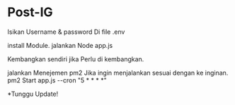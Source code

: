 # Post-IG


Isikan Username & password Di file .env

install Module.
jalankan Node app.js

Kembangkan sendiri jika Perlu di kembangkan.

jalankan Menejemen pm2 Jika ingin menjalankan sesuai dengan ke inginan.
pm2 Start app.js --cron "5 * * * *"

*Tunggu Update!
